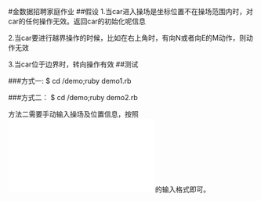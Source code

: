 #金数据招聘家庭作业
##假设
  1.当car进入操场是坐标位置不在操场范围内时，对car的任何操作无效。返回car的初始化呢信息

  2.当car要进行越界操作的时候，比如在右上角时，有向N或者向E的M动作，则动作无效
  
  3.当car位于边界时，转向操作有效
##测试

###方式一:
   $ cd /demo;ruby demo1.rb

###方式二：
   $ cd /demo;ruby demo2.rb

   方法二需要手动输入操场及位置信息，按照![示例](./example.pdf)的输入格式即可。
